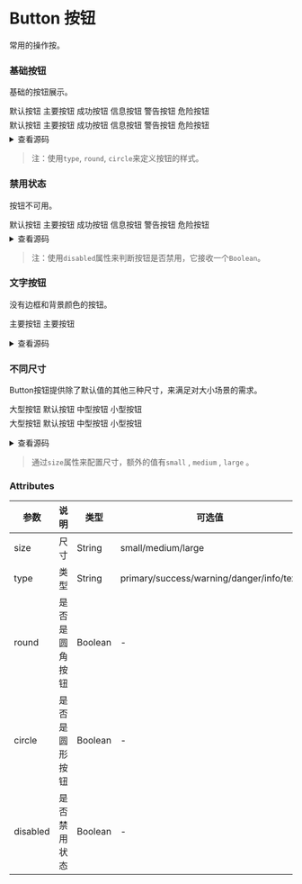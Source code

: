 # Button 按钮
常用的操作按。

### 基础按钮
基础的按钮展示。
<div class="box">
<div class="item">
  <s-button>默认按钮</s-button>
  <s-button type="primary">主要按钮</s-button>
  <s-button type="success">成功按钮</s-button>
  <s-button type="info">信息按钮</s-button>
  <s-button type="warning">警告按钮</s-button>
  <s-button type="danger">危险按钮</s-button>
</div>
<div class="item">
  <s-button round>默认按钮</s-button>
  <s-button type="primary" round>主要按钮</s-button>
  <s-button type="success" round>成功按钮</s-button>
  <s-button type="info" round>信息按钮</s-button>
  <s-button type="warning" round>警告按钮</s-button>
  <s-button type="danger" round>危险按钮</s-button>
</div>
<div class="item">
  <s-button class="s-icon-search" circle></s-button>
  <s-button class="s-icon-edit" type="primary" circle ></s-button>
  <s-button  class="s-icon-success" type="success" circle></s-button>
  <s-button  class="s-icon-email" type="info" circle></s-button>
  <s-button  class="s-icon-start" type="warning" circle></s-button>
  <s-button  class="s-icon-delete" type="danger" circle></s-button>
</div>
</div>

<details>
<summary>查看源码</summary>

```vue
<div>
  <s-button>默认按钮</s-button>
  <s-button type="primary">主要按钮</s-button>
  <s-button type="success">成功按钮</s-button>
  <s-button type="info">信息按钮</s-button>
  <s-button type="warning">警告按钮</s-button>
  <s-button type="danger">危险按钮</s-button>
</div>
<div>
  <s-button round>默认按钮</s-button>
  <s-button type="primary" round>主要按钮</s-button>
  <s-button type="success" round>成功按钮</s-button>
  <s-button type="info" round>信息按钮</s-button>
  <s-button type="warning" round>警告按钮</s-button>
  <s-button type="danger" round>危险按钮</s-button>
</div>
<div>
  <s-button class="s-icon-search" circle></s-button>
  <s-button class="s-icon-edit" type="primary" circle ></s-button>
  <s-button  class="s-icon-success" type="success" circle></s-button>
  <s-button  class="s-icon-email" type="info" circle></s-button>
  <s-button  class="s-icon-start" type="warning" circle></s-button>
  <s-button  class="s-icon-delete" type="danger" circle></s-button>
</div>
```
</details>

> 注：使用`type`, `round`, `circle`来定义按钮的样式。

### 禁用状态
按钮不可用。
<div class="item">
  <s-button disabled>默认按钮</s-button>
  <s-button type="primary" disabled>主要按钮</s-button>
  <s-button type="success" disabled>成功按钮</s-button>
  <s-button type="info" disabled>信息按钮</s-button>
  <s-button type="warning" disabled>警告按钮</s-button>
  <s-button type="danger" disabled>危险按钮</s-button>
</div>

<details>
<summary>查看源码</summary>

```vue
<div>
  <s-button disabled>默认按钮</s-button>
  <s-button type="primary" disabled>主要按钮</s-button>
  <s-button type="success" disabled>成功按钮</s-button>
  <s-button type="info" disabled>信息按钮</s-button>
  <s-button type="warning" disabled>警告按钮</s-button>
  <s-button type="danger" disabled>危险按钮</s-button>
</div>
```
</details>

> 注：使用`disabled`属性来判断按钮是否禁用，它接收一个`Boolean`。

### 文字按钮
没有边框和背景颜色的按钮。

<div class="text-btn">
  <s-button type="text">主要按钮</s-button>
  <s-button type="text"
      disabled >主要按钮</s-button>
</div>

<details>
<summary>查看源码</summary>

```vue
<div>
  <s-button type="text">主要按钮</s-button>
  <s-button type="text" disabled >主要按钮</s-button>
</div>
```
</details>

### 不同尺寸
Button按钮提供除了默认值的其他三种尺寸，来满足对大小场景的需求。

<div class="text-btn">
  <div class="item">
      <s-button size="large">大型按钮</s-button>
      <s-button>默认按钮</s-button>
      <s-button size="medium">中型按钮</s-button>
      <s-button size="small">小型按钮</s-button>
  </div>
  <div>
      <s-button size="large" round>大型按钮</s-button>
      <s-button round>默认按钮</s-button>
      <s-button size="medium" round>中型按钮</s-button>
      <s-button size="small" round>小型按钮</s-button>
  </div>
</div>

<details>
<summary>查看源码</summary>

```vue
  <div>
    <s-button size="large">大型按钮</s-button>
    <s-button>默认按钮</s-button>
    <s-button size="medium">中型按钮</s-button>
    <s-button size="small">小型按钮</s-button>
  </div>
  <div>
    <s-button size="large" round>大型按钮<s-button>
    <s-button round>默认按钮</s-button>
    <s-button size="medium" round>中型按钮<s-button>
    <s-button size="small" round>小型按钮<s-button>
  </div>

```
</details>

> 通过`size`属性来配置尺寸，额外的值有`small` , `medium` , `large` 。

### Attributes
 参数 | 说明 |类型|可选值|默认值|
---|---|---|---|---|
size | 尺寸 | String | small/medium/large | —
type | 类型 | String | primary/success/warning/danger/info/text | -
round | 是否是圆角按钮 | Boolean | - | false
circle | 是否是圆形按钮 | Boolean | - | false
disabled | 是否禁用状态 | Boolean | - | false

<style scope>
  
/* .box {
  display: flex;
  flex-direction: column;
  -bottom: 5px;
} */
.item {
  margin-bottom: 5px;
}
.text-btn {
  margin-bottom: 15px;
}
</style>